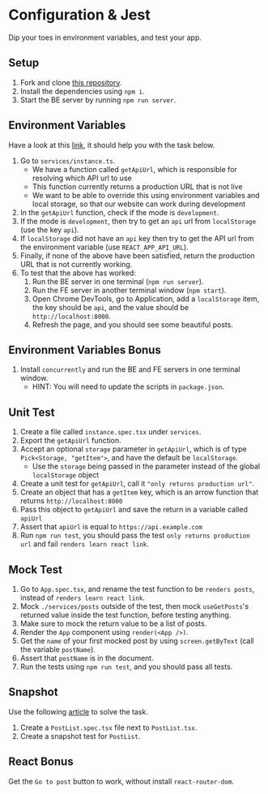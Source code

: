 # Configuration & Jest

Dip your toes in environment variables, and test your app.

## Setup

1. Fork and clone [this repository](https://github.com/JoinCODED/TASK-Masterclass-M8-Jest).
2. Install the dependencies using `npm i`.
3. Start the BE server by running `npm run server`.

## Environment Variables

Have a look at this [link](https://create-react-app.dev/docs/adding-custom-environment-variables/), it should help you with the task below.

1. Go to `services/instance.ts`.
   - We have a function called `getApiUrl`, which is responsible for resolving which API url to use
   - This function currently returns a production URL that is not live
   - We want to be able to override this using environment variables and local storage, so that our website can work during development
2. In the `getApiUrl` function, check if the mode is `development`.
3. If the mode is `development`, then try to get an `api` url from `localStorage` (use the key `api`).
4. If `localStorage` did not have an `api` key then try to get the API url from the environment variable (use `REACT_APP_API_URL`).
5. Finally, if none of the above have been satisfied, return the production URL that is not currently working.
6. To test that the above has worked:
   1. Run the BE server in one terminal (`npm run server`).
   2. Run the FE server in another terminal window (`npm start`).
   3. Open Chrome DevTools, go to Application, add a `localStorage` item, the key should be `api`, and the value should be `http://localhost:8000`.
   4. Refresh the page, and you should see some beautiful posts.

## Environment Variables Bonus

1. Install `concurrently` and run the BE and FE servers in one terminal window.
   - HINT: You will need to update the scripts in `package.json`.

## Unit Test

1. Create a file called `instance.spec.tsx` under `services`.
2. Export the `getApiUrl` function.
3. Accept an optional `storage` parameter in `getApiUrl`, which is of type `Pick<Storage, "getItem">`, and have the default be `localStorage`.
   - Use the `storage` being passed in the parameter instead of the global `localStorage` object
4. Create a unit test for `getApiUrl`, call it `"only returns production url"`.
5. Create an object that has a `getItem` key, which is an arrow function that returns `http://localhost:8000`
6. Pass this object to `getApiUrl` and save the return in a variable called `apiUrl`
7. Assert that `apiUrl` is equal to `https://api.example.com`
8. Run `npm run test`, you should pass the test `only returns production url` and fail `renders learn react link`.

## Mock Test

1. Go to `App.spec.tsx`, and rename the test function to be `renders posts`, instead of `renders learn react link`.
2. Mock `./services/posts` outside of the test, then mock `useGetPosts`'s returned value inside the test function, before testing anything.
3. Make sure to mock the return value to be a list of posts.
4. Render the `App` component using `render(<App />)`.
5. Get the `name` of your first mocked post by using `screen.getByText` (call the variable `postName`).
6. Assert that `postName` is in the document.
7. Run the tests using `npm run test`, and you should pass all tests.

## Snapshot

Use the following [article](https://jestjs.io/docs/snapshot-testing) to solve the task.

1. Create a `PostList.spec.tsx` file next to `PostList.tsx`.
2. Create a snapshot test for `PostList`.

## React Bonus

Get the `Go to post` button to work, without install `react-router-dom`.
